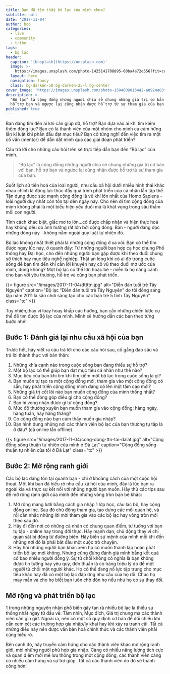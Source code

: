 ```yaml
---
title: Bạn đã tìm thấy bộ lạc của mình chưa?
subtitle: null
date: '2017-11-04'
author: boo
categories:
  - live
  - community
  - tribe
tags:
  - bộ lạc
header:
  caption: '[Unsplash](https://unsplash.com)'
  image: >-
    https://images.unsplash.com/photo-1425141708895-60ba4a72e556?fit=crop&w=1200&h=627
  layout: hero
  navigation: fancy
  class: bg-darken-50 bg-darken-25-l bg-center
cover_image: 'https://images.unsplash.com/photo-1504609813442-a8924e83f76e?w=800'
description: >-
  "Bộ lạc" là cộng đồng những người chia sẻ chung những giá trị cơ bản với bạn,
  hỗ trợ bạn và ngược lại cũng nhận được hỗ trợ từ sự tham gia của bạn.
published: true
---
```


Bạn đang tìm đến ai khi cần giúp đỡ, hỗ trợ? Bạn dựa vào ai khi tìm kiếm thêm động lực? Bạn có là thành viên của một nhóm cho mình cả cảm hứng lẫn kỉ luật khi phấn đấu đạt mục tiêu? Bạn có từng nghĩ đến việc tìm ra một cố vấn (mentor) để dẫn dắt mình qua các giai đoạn phát triển?

Câu trả lời cho những câu hỏi trên sẽ trực tiếp dẫn bạn đến “Bộ lạc” của mình.

> "Bộ lạc" là cộng đồng những người chia sẻ chung những giá trị cơ bản với bạn, hỗ trợ bạn và ngược lại cũng nhận được hỗ trợ từ sự tham gia của bạn.

Suốt lịch sử tiến hoá của loài người, nhu cầu xã hội dưới nhiều hình thái khác nhau chính là động lực thúc đẩy quá trình phát triển của cá nhân lẫn tập thể. Tận dụng được sức mạnh cộng đồng là vũ khí lớn nhất của Homo Sapiens - loài người duy nhất còn tồn tại đến ngày nay. Cho nên đi tìm cộng đồng của mình không phải là một biểu hiện yếu đuối mà là khát vọng trong sâu thẳm mỗi con người.

Tính cách khác biệt, giấc mơ to lớn...có được chấp nhận và hiện thực hoá hay không đều do ảnh hưởng rất lớn bởi cộng đồng. Bạn - người đang đọc những dòng này - không nằm ngoài quy luật tự nhiên đó.

Bộ lạc không nhất thiết phải là những cộng đồng ở xa xôi. Bạn có thể tìm được ngay lúc này, ở quanh đây: Từ những người bạn hợp cạ học chung Phổ thông hay Đại học, cho đến những người bạn gặp được khi theo đuổi chung sở thích hay mục tiêu nghề nghiệp. Thật an lòng khi có ai đó trong cuộc sống để bạn tìm đến khi cần lời khuyên hay cổ vũ theo đuổi mơ ước của mình, đúng không? Một bộ lạc có thể lớn hoặc bé - miễn là họ nâng cánh cho bạn với yêu thương, hỗ trợ và cùng bạn phát triển.

{{< figure src="/images/2017-11-04/dttttn.jpg" alt="Diễn đàn tuổi trẻ Tây Nguyên" caption="Bộ lạc “Diễn đàn tuổi trẻ Tây Nguyên” do tôi đồng sáng lập năm 2011 là sân chơi sáng tạo cho các bạn trẻ 5 tỉnh Tây Nguyên" class="tc" >}}

Tuy nhiên,thay vì loay hoay khắp các hướng, bạn cần những chiến lược cụ thể để tìm được Bộ lạc của mình. Mình sẽ hướng dẫn các bạn theo từng bước nhé!

## Bước 1: Đánh giá lại nhu cầu xã hội của bạn

Trước hết, hãy viết ra câu trả lời cho các câu hỏi sau, cố gắng đào sâu và trả lời thành thực với bản thân:

1. Những khía cạnh nào trong cuộc sống bạn đang thiếu sự hỗ trợ?
2. Một bộ lạc có thể giúp bạn đạt mục tiêu cá nhân như thế nào?
3. Mục tiêu của bạn khi tìm khi tìm kiếm một bộ lạc trong cuộc sống là gì?
4. Bạn muốn tự tạo ra một cộng đồng mới, tham gia vào một cộng đồng có sẵn, hay phát triển cộng đồng mình đang có lên một tầm cao mới?
5. Những giá trị cốt lõi nào bạn muốn cộng đồng của mình thống nhất?
6. Bạn có thể đóng góp điều gì cho cộng đồng?
7. Bạn hi vọng nhận được gì từ cộng đồng?
8. Mức độ thường xuyên bạn muốn tham gia vào cộng đồng: hàng ngày, hàng tuần, hay hàng tháng?
9. Có cộng đồng nào bạn cảm thấy muốn gia nhập?
10. Bạn hình dung những nơi các thành viên bộ lạc của bạn thường tụ tập là ở đâu? (cả online lẫn offline)

{{< figure src="/images/2017-11-04/cong-dong-ttn-tai-dalat.jpg" alt="Cộng đồng sống thuận tự nhiên của mình ở Đà Lạt" caption="Cộng đồng sống thuận tự nhiên của tôi ở Đà Lạt" class="tc" >}}

## Bước 2: Mở rộng ranh giới

Các bộ lạc đang tồn tại quanh bạn - chỉ ở khoảng cách của một cuộc hội thoại. Một khi bạn đã hiểu rõ nhu cầu xã hội của mình, đây là lúc bạn ra ngoài kia và thực sự kết nối với những người bạn muốn. Hãy thử các tips sau để mở rộng ranh giới của mình đến những vòng tròn bạn bè khác:

1. Mở rộng mạng lưới bằng cách gia nhập 1 lớp học, câu lạc bộ, hay cộng đồng online. Sau đó chủ động tham gia, tạo dựng các mối quan hệ, và rồi cân nhắc những lời mời tham gia vào các bộ lạc hay vòng tròn mới theo sau đó.
2. Hãy đi đến nơi có những cá nhân có chung quan điểm, tư tưởng với bạn tụ tập - online hay trong đời thực. Hãy mạnh dạn, chủ động thay vì chỉ quan sát bị động từ đường biên. Hãy biến sứ mệnh của mình mỗi khi đến những nơi đó là phải bắt đầu một cuộc trò chuyện.
3. Hãy hỏi những người bạn khác xem họ có muốn thành lập hoặc phát triển bộ lạc mới không. Nhưng cũng đừng đánh giá mình bằng kết quả có bao nhiêu người đồng ý. Sự từ chối không có nghĩa là bạn không được tin tưởng hay yêu quý, đơn thuần là có hàng triệu lý do để một người từ chối một người khác. Họ có thể đang nỗ lực tập trung cho mục tiêu khác hay đã có một bộ lạc đáp ứng nhu cầu của họ rồi. Chúc họ may mắn và cho họ biết bạn luôn chờ đón họ nếu như họ có sự thay đổi.

## Mở rộng và phát triển bộ lạc

1 trong những nguyên nhân phổ biến gây tan rã nhiều bộ lạc là thiếu sự thống nhất ngay từ đầu về: Tầm nhìn, Mục đích, Giá trị chung mà các thành viên cần gìn giữ. Ngoài ra, nên có một số quy định cơ bản để đối chiếu khi cần xem xét các trường hợp gia nhập/ly khai hay khi xảy ra tranh cãi. Tất cả những điều này nên được văn bản hoá chính thức và các thành viên phải cùng hiểu rõ.

Bên cạnh đó, hãy truyền cảm hứng cho các thành viên khác mở rộng ranh giới, mời những người phù hợp gia nhập. Càng có nhiều năng lượng tích cực và quan điểm mới mẻ lưu thông trong một cộng đồng, các thành viên càng có nhiều cảm hứng và sự trợ giúp. Tất cả các thành viên do đó sẽ thành công hơn!
